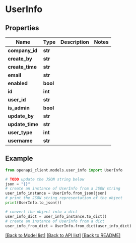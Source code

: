 # UserInfo


## Properties

Name | Type | Description | Notes
------------ | ------------- | ------------- | -------------
**company_id** | **str** |  | 
**create_by** | **str** |  | 
**create_time** | **str** |  | 
**email** | **str** |  | 
**enabled** | **bool** |  | 
**id** | **int** |  | 
**user_id** | **str** |  | 
**is_admin** | **bool** |  | 
**update_by** | **str** |  | 
**update_time** | **str** |  | 
**user_type** | **int** |  | 
**username** | **str** |  | 

## Example

```python
from openapi_client.models.user_info import UserInfo

# TODO update the JSON string below
json = "{}"
# create an instance of UserInfo from a JSON string
user_info_instance = UserInfo.from_json(json)
# print the JSON string representation of the object
print(UserInfo.to_json())

# convert the object into a dict
user_info_dict = user_info_instance.to_dict()
# create an instance of UserInfo from a dict
user_info_from_dict = UserInfo.from_dict(user_info_dict)
```
[[Back to Model list]](../README.md#documentation-for-models) [[Back to API list]](../README.md#documentation-for-api-endpoints) [[Back to README]](../README.md)


